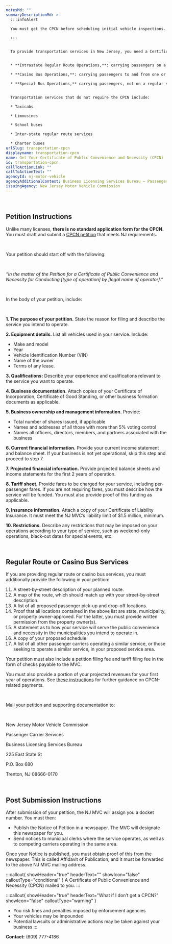 ```yaml
---
notesMd: ""
summaryDescriptionMd: >-
  :::infoAlert 

  You must get the CPCN before scheduling initial vehicle inspections. The CPCN is also needed before registering vehicles with the NJ MVC.

  :::


  To provide transportation services in New Jersey, you need a Certificate of Public Convenience and Necessity (CPCN). Transportation services that require a CPCN include:


  * **Intrastate Regular Route Operations,**: carrying passengers on a regular schedule between fixed points in NJ for compensation. This service can be open to the public or restricted to a specific group.

  * **Casino Bus Operations,**: carrying passengers to and from one or more casinos in Atlantic City.

  * **Special Bus Operations,** carrying passengers, not on a regular schedule, to or from a place in NJ for per-person compensation. The compensation may include special discounts or premiums for attractions that are served by the route. These trips are offered and arranged by the owner of the bus company.


  Transportation services that do not require the CPCN include: 

  * Taxicabs

  * Limousines

  * School buses

  * Inter-state regular route services

  * Charter buses
urlSlug: transportation-cpcn
displayname: transportation-cpcn
name: Get Your Certificate of Public Convenience and Necessity (CPCN)
id: transportation-cpcn
callToActionLink: ""
callToActionText: ""
agencyId: nj-motor-vehicle
agencyAdditionalContext: Business Licensing Services Bureau – Passenger Carrier Unit
issuingAgency: New Jersey Motor Vehicle Commission
---
```

&nbsp;

## Petition Instructions

Unlike many licenses, **there is no standard application form for the CPCN.** You must draft and submit a [CPCN petition](https://www.nj.gov/mvc/pdf/business/cpcn_instructions.pdf) that meets NJ requirements.

&nbsp;

Your petition should start off with the following:

&nbsp;

*“In the matter of the Petition for a Certificate of Public Convenience and Necessity for Conducting \[type of operation] by \[legal name of operator].​”*

&nbsp;

In the body of your petition, include:​

&nbsp;

**1. The purpose of your petition.** State the reason for filing and describe the service you intend to operate.

**2. Equipment details.** List all vehicles used in your service. Include:
* Make and model
* Year
* Vehicle Identification Number (VIN)
* Name of the owner
* Terms of any lease.

**3. Qualifications:** Describe your experience and qualifications relevant to the service you want to operate.

**4. Business documentation.** Attach copies of your Certificate of Incorporation, Certificate of Good Standing, or other business formation documents as applicable.

**5. Business ownership and management information.** Provide:
* Total number of shares issued, if applicable
* Names and addresses of all those with more than 5% voting control
* Names all officers, directors, members, and partners associated with the business

**6. Current financial information.** Provide your current income statement and balance sheet. If your business is not yet operational, skip this step and proceed to step 7.

**7. Projected financial information.** Provide projected balance sheets and income statements for the first 2 years of operation.

**8. Tariff sheet.** Provide fares to be charged for your service, including per-passenger fares. If you are not requiring fares, you must describe how the service will be funded. You must also provide proof of this funding as applicable.

**9. Insurance information.** Attach a copy of your Certificate of Liability Insurance. It must meet the NJ MVC’s liability limit of $1.5 million, minimum.

**10. Restrictions.** Describe any restrictions that may be imposed on your operations according to your type of service, such as weekend-only operations, black-out dates for special events, etc.

&nbsp;

## Regular Route or Casino Bus Services

If you are providing regular route or casino bus services, you must additionally provide the following in your petition:

11. A street-by-street description of your planned route.
12. A map of the route, which should match up with your street-by-street description.
13. A list of all proposed passenger pick-up and drop-off locations.
14. Proof that all locations contained in the above list are state, municipality, or property owner-approved. For the latter, you must provide written permission from the property owner(s).
15. A statement as to how your service will serve the public convenience and necessity in the municipalities you intend to operate in.
16. A copy of your proposed schedule.
17. A list of all other passenger carriers operating a similar service, or those seeking to operate a similar service, in your proposed service area.

Your petition must also include a petition filing fee and tariff filing fee in the form of checks payable to the MVC.

You must also provide a portion of your projected revenues for your first year of operations. See [these instructions](https://www.nj.gov/mvc/pdf/business/CMC-25.pdf) for further guidance on CPCN-related payments.

&nbsp;

Mail your petition and supporting documentation to:

&nbsp;

New Jersey Motor Vehicle Commission
&nbsp;

Passenger Carrier Services
&nbsp;

Business Licensing Services Bureau
&nbsp;

225 East State St
&nbsp;

P.O. Box 680
&nbsp;

Trenton, NJ 08666-0170
&nbsp;

&nbsp;

## Post Submission Instructions

After submission of your petition, the NJ MVC will assign you a docket number. You must then:

* Publish the Notice of Petition in a newspaper. The MVC will designate this newspaper for you.
* Send notices to municipal clerks where the service operates, as well as to competing carriers operating in the same area.

Once your Notice is published, you must obtain proof of this from the newspaper. This is called Affidavit of Publication, and it must be forwarded to the above NJ MVC mailing address.

:::callout{ showHeader="true" headerText="" showIcon="false" calloutType="conditional" }
A Certificate of Public Convenience and Necessity (CPCN) mailed to you.
:::

:::callout{ showHeader="true" headerText="What if I don’t get a CPCN?" showIcon="false" calloutType="warning" }
* You risk fines and penalties imposed by enforcement agencies
* Your vehicles may be impounded
* Potential lawsuits or administrative actions may be taken against your business
:::

**Contact:** (609) 777-4186
